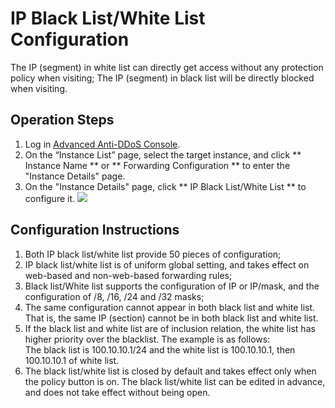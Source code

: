 # IP Black List/White List Configuration

The IP (segment) in white list can directly get access without any protection policy when visiting;
The IP (segment) in black list will be directly blocked when visiting.

## Operation Steps
1. Log in [Advanced Anti-DDoS Console](https://ip-anti-console.jdcloud.com/instancelist).
2. On the “Instance List” page, select the target instance, and click ** Instance Name ** or ** Forwarding Configuration ** to enter the "Instance Details" page.
3. On the "Instance Details" page, click ** IP Black List/White List ** to configure it.
![](https://github.com/jdcloudcom/cn/blob/edit/image/Advanced%20Anti-DDoS/blacklist%2001.png)

## Configuration Instructions
1. Both IP black list/white list provide 50 pieces of configuration;
2. IP black list/white list is of uniform global setting, and takes effect on web-based and non-web-based forwarding rules;
3. Black list/White list supports the configuration of IP or IP/mask, and the configuration of /8, /16, /24 and /32 masks;
4. The same configuration cannot appear in both black list and white list. That is, the same IP (section) cannot be in both black list and white list.
5. If the black list and white list are of inclusion relation, the white list has higher priority over the blacklist. The example is as follows: </BR>
The black list is 100.10.10.1/24 and the white list is 100.10.10.1, then 100.10.10.1 of white list.
6. The black list/white list is closed by default and takes effect only when the policy button is on. The black list/white list can be edited in advance, and does not take effect without being open.




